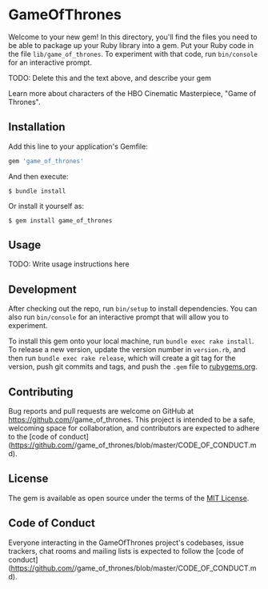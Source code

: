 # GameOfThrones

Welcome to your new gem! In this directory, you'll find the files you need to be able to package up your Ruby library into a gem. Put your Ruby code in the file `lib/game_of_thrones`. To experiment with that code, run `bin/console` for an interactive prompt.

TODO: Delete this and the text above, and describe your gem

Learn more about characters of the HBO Cinematic Masterpiece, "Game of Thrones".

## Installation

Add this line to your application's Gemfile:

```ruby
gem 'game_of_thrones'
```

And then execute:

    $ bundle install

Or install it yourself as:

    $ gem install game_of_thrones

## Usage

TODO: Write usage instructions here

## Development

After checking out the repo, run `bin/setup` to install dependencies. You can also run `bin/console` for an interactive prompt that will allow you to experiment.

To install this gem onto your local machine, run `bundle exec rake install`. To release a new version, update the version number in `version.rb`, and then run `bundle exec rake release`, which will create a git tag for the version, push git commits and tags, and push the `.gem` file to [rubygems.org](https://rubygems.org).

## Contributing

Bug reports and pull requests are welcome on GitHub at https://github.com/<github username>/game_of_thrones. This project is intended to be a safe, welcoming space for collaboration, and contributors are expected to adhere to the [code of conduct](https://github.com/<github username>/game_of_thrones/blob/master/CODE_OF_CONDUCT.md).


## License

The gem is available as open source under the terms of the [MIT License](https://opensource.org/licenses/MIT).

## Code of Conduct

Everyone interacting in the GameOfThrones project's codebases, issue trackers, chat rooms and mailing lists is expected to follow the [code of conduct](https://github.com/<github username>/game_of_thrones/blob/master/CODE_OF_CONDUCT.md).
